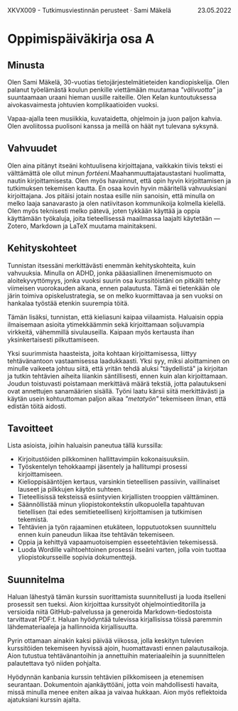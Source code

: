 XKVX009 - Tutkimusviestinnän perusteet &middot; Sami Mäkelä <span style="float:right">23.05.2022</span>

# Oppimispäiväkirja osa A
## Minusta
Olen Sami Mäkelä, 30-vuotias tietojärjestelmätieteiden kandiopiskelija. Olen palanut työelämästä koulun penkille viettämään muutamaa _"välivuotta"_ ja suuntaamaan uraani hieman uusille raiteille. Olen Kelan kuntoutuksessa aivokasvaimesta johtuvien komplikaatioiden vuoksi.

Vapaa-ajalla teen musiikkia, kuvataidetta, ohjelmoin ja juon paljon kahvia. Olen avoliitossa puolisoni kanssa ja meillä on häät nyt tulevana syksynä.

## Vahvuudet
Olen aina pitänyt itseäni kohtuulisena kirjoittajana, vaikkakin tiivis teksti ei välttämättä ole ollut minun _fortéeni_.Maahanmuuttajataustastani huolimatta, nautin kirjoittamisesta. Olen myös havainnut, että opin hyvin kirjoittamisen ja tutkimuksen tekemisen kautta. En osaa kovin hyvin määritellä vahvuuksiani kirjoittajana. Jos pitäisi jotain nostaa esille niin sanoisin, että minulla on melko laaja sanavarasto ja olen natiivitason kommunikoija kolmella kielellä. Olen myös teknisesti melko pätevä, joten tykkään käyttää ja oppia käyttämään työkaluja, joita tieteellisessä maailmassa laajalti käytetään &mdash; Zotero, Markdown ja LaTeX muutama mainitakseni.

## Kehityskohteet
Tunnistan itsessäni merkittävästi enemmän kehityskohteita, kuin vahvuuksia. Minulla on ADHD, jonka pääasiallinen ilmenemismuoto on aloitekyvyttömyys, jonka vuoksi suurin osa kurssitöistäni on pitkälti tehty viimeisen vuorokauden aikana, ennen palautusta. Tämä ei tietenkään ole järin toimiva opiskelustrategia, se on melko kuormittavaa ja sen vuoksi on hankalaa työstää etenkin suurempia töitä. 

Tämän lisäksi, tunnistan, että kieliasuni kaipaa viilaamista. Haluaisin oppia ilmaisemaan asioita ytimekkäämmin sekä kirjoittamaan soljuvampia virkkeitä, vähemmillä sivulauseilla. Kaipaan myös kertausta ihan yksinkertaisesti pilkuttamiseen.

Yksi suurimmista haasteista, joita kohtaan kirjoittamisessa, liittyy tehtävänantoon vastaamisessa laadukkaasti. Yksi syy, miksi aloittaminen on minulle vaikeeta johtuu siitä, että yritän tehdä aluksi "täydellistä" ja kirjoitan ja tutkin tehtävien aiheita liiankin säntillisesti, ennen kuin alan kirjoittamaan. Joudun toistuvasti poistamaan merkittävä määrä tekstiä, jotta palautukseni ovat annettujen sanamäärien sisällä. Työni laatu kärsii siitä merkittävästi ja käytän usein kohtuuttoman paljon aikaa _"metatyön"_ tekemiseen ilman, että edistän töitä aidosti. 

<div style="page-break-after: always;"></div>

## Tavoitteet 
Lista asioista, joihin haluaisin paneutua tällä kurssilla:

- Kirjoitustöiden pilkkominen hallittavimpiin kokonaisuuksiin.
- Työskentelyn tehokkaampi jäsentely ja hallitumpi prosessi kirjoittamiseen.
- Kielioppisääntöjen kertaus, varsinkin tieteellisen passiivin, vaillinaiset lauseet ja pilkkujen käytön suhteen.
- Tieteellisissä teksteissä esiintyvien kirjallisten trooppien välttäminen.
- Säännöllistää minun yliopistokontekstin ulkopuolella tapahtuvan tietellisen (tai edes semitieteellisen) kirjoittamisen ja tutkimisen tekemistä.
- Tehtävien ja työn rajaaminen etukäteen, lopputuotoksen suunnittelu ennen kuin paneudun liikaa itse tehtävän tekemiseen.
- Oppia ja kehittyä vapaamuotoisempien esseetehtävien tekemisessä.
- Luoda Wordille vaihtoehtoinen prosessi itseäni varten, jolla voin tuottaa yliopistokursseille sopivia dokumenttejä.


## Suunnitelma
Haluan lähestyä tämän kurssin suorittamista suunnitellusti ja luoda itselleni prosessit sen tueksi. Aion kirjoittaa kurssityöt ohjelmointieditorilla ja versioida niitä GitHub-palvelussa ja generoida Markdown-tiedostoista tarvittavat PDF:t. Haluan hyödyntää tulevissa kirjallisissa töissä paremmin lähdemateriaaleja ja hallinnoida kirjallisuutta.

Pyrin ottamaan ainakin kaksi päivää viikossa, jolla keskityn tulevien kurssitöiden tekemiseen hyvissä ajoin, huomattavasti ennen palautusaikoja. Aion tutustua tehtävänantoihin ja annettuihin materiaaleihin ja suunnittelen palautettava työ niiden pohjalta.

Hyödynnän kanbania kurssin tehtävien pilkkomiseen ja etenemisen seurantaan. Dokumentoin ajankäyttöäni, jotta voin mahdollisesti havaita, missä minulla menee eniten aikaa ja vaivaa hukkaan. Aion myös reflektoida ajatuksiani kurssin ajalta.